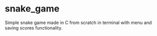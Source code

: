 # snake_game
Simple snake game made in C from scratch in terminal with menu and saving scores functionality.
